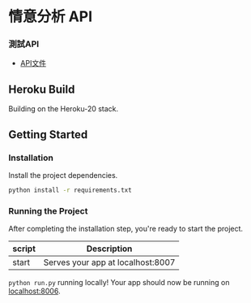 # 情意分析 API

### 測試API
- [API文件]()

## Heroku Build
Building on the Heroku-20 stack.

## Getting Started

### Installation
Install the project dependencies.

```bash
python install -r requirements.txt
```

### Running the Project
After completing the installation step, you're ready to start the project.

| script | Description |
| ------| ------ |
| start | Serves your app at localhost:8007 |


`python run.py` running locally! Your app should now be running on [localhost:8006](http://localhost:8007/).
